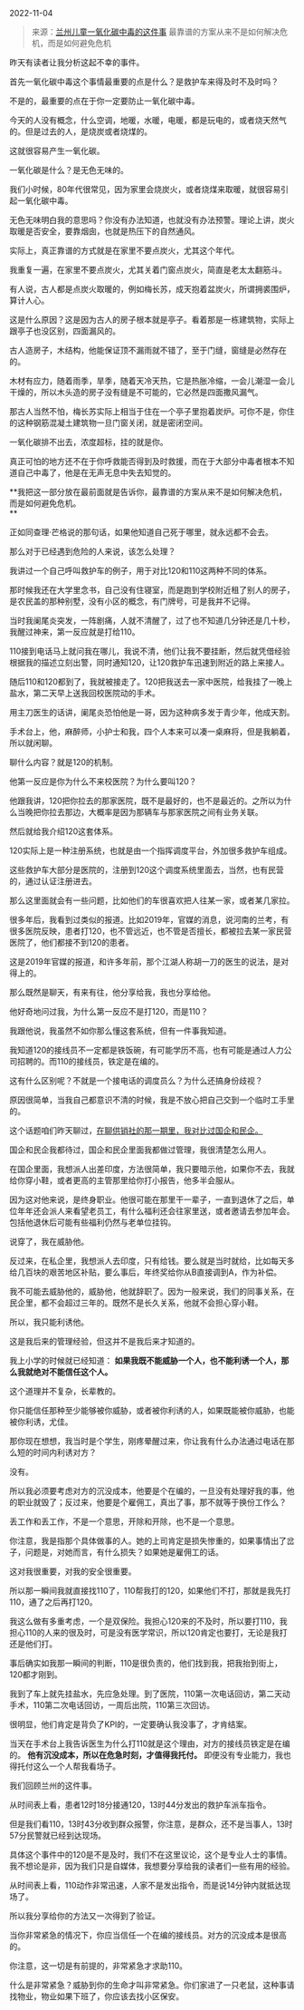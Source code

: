 2022-11-04

> 来源：[兰州儿童一氧化碳中毒的这件事](http://mp.weixin.qq.com/s?__biz=MzU0MjYwNDU2Mw==&mid=2247508533&idx=1&sn=c7a26cf31f0158b3ed2b95fda5b6b46d&chksm=fb1ace49cc6d475fd3cff35ba4348f000866e02ba8a039418b83f91239d7f5ad93170e40a342&scene=27#wechat_redirect)
> 最靠谱的方案从来不是如何解决危机，而是如何避免危机

昨天有读者让我分析这起不幸的事件。

首先一氧化碳中毒这个事情最重要的点是什么？是救护车来得及时不及时吗？  

不是的，最重要的点在于你一定要防止一氧化碳中毒。

今天的人没有概念，什么空调，地暖，水暖，电暖，都是玩电的，或者烧天然气的。但是过去的人，是烧炭或者烧煤的。

这就很容易产生一氧化碳。  

一氧化碳是什么？是无色无味的。

我们小时候，80年代很常见，因为家里会烧炭火，或者烧煤来取暖，就很容易引起一氧化碳中毒。  

无色无味明白我的意思吗？你没有办法知道，也就没有办法预警。理论上讲，炭火取暖是否安全，要靠烟囱，也就是热压下的自然通风。

实际上，真正靠谱的方式就是在家里不要点炭火，尤其这个年代。

我重复一遍，在家里不要点炭火，尤其关着门窗点炭火，简直是老太太翻筋斗。  

有人说，古人都是点炭火取暖的，例如梅长苏，成天抱着盆炭火，所谓拥裘围炉，算计人心。

这是什么原因？这是因为古人的房子根本就是亭子。看着那是一栋建筑物，实际上跟亭子也没区别，四面漏风的。

古人造房子，木结构，他能保证顶不漏雨就不错了，至于门缝，窗缝是必然存在的。

木材有应力，随着雨季，旱季，随着天冷天热，它是热胀冷缩，一会儿潮湿一会儿干燥的，所以木头造的房子没有缝是不可能的，它必然是四面撒风漏气。

那古人当然不怕，梅长苏实际上相当于住在一个亭子里抱着炭炉。可你不是，你住的这种钢筋混凝土建筑物一旦门窗关闭，就是密闭空间。

一氧化碳排不出去，浓度超标，挂的就是你。  

真正可怕的地方还不在于你呼救能否得到及时救援，而在于大部分中毒者根本不知道自己中毒了，他是在无声无息中失去知觉的。  

 **我把这一部分放在最前面就是告诉你，最靠谱的方案从来不是如何解决危机，而是如何避免危机。  
**

正如同查理·芒格说的那句话，如果他知道自己死于哪里，就永远都不会去。

那么对于已经遇到危险的人来说，该怎么处理？  

我讲过一个自己呼叫救护车的例子，用于对比120和110这两种不同的体系。

那时候我还在大学里念书，自己没有住寝室，而是跑到学校附近租了别人的房子，是农民盖的那种别墅，没有小区的概念，有门牌号，可是我并不记得。  

当时我阑尾炎突发，一阵剧痛，人就不清醒了，过了也不知道几分钟还是几十秒，我醒过神来，第一反应就是打给110。  

110接到电话马上就问我在哪儿，我说不清，他们让我不要挂断，然后就凭借经验根据我的描述立刻出警，同时通知120，让120救护车迅速到附近的路上来接人。

随后110和120都到了，我就被接走了。120把我送去一家中医院，给我挂了一晚上盐水，第二天早上送我回校医院动的手术。  

用主刀医生的话讲，阑尾炎恐怕他是一哥，因为这种病多发于青少年，他成天割。  

手术台上，他，麻醉师，小护士和我，四个人本来可以凑一桌麻将，但是我躺着，所以就闲聊。  

聊什么内容？就是120的机制。  

他第一反应是你为什么不来校医院？为什么要叫120？  

他跟我讲，120把你拉去的那家医院，既不是最好的，也不是最近的。之所以为什么当晚把你拉去那边，大概率是因为那辆车与那家医院之间有业务关联。  

然后就给我介绍120这套体系。  

120实际上是一种注册系统，也就是由一个指挥调度平台，外加很多救护车组成。  

这些救护车大部分是医院的，注册到120这个调度系统里面去，当然，也有民营的，通过认证注册进去。  

那么这里面就会有一些问题，比如他们的车很喜欢把人往某一家，或者某几家拉。  

很多年后，我看到过类似的报道。比如2019年，官媒的消息，说河南的兰考，有很多医院反映，患者打120，也不管远近，也不管是否擅长，都被拉去某一家民营医院了，他们都接不到120的患者。  

这是2019年官媒的报道，和许多年前，那个江湖人称胡一刀的医生的说法，是对得上的。

那么既然是聊天，有来有往，他分享给我，我也分享给他。  

他好奇地问过我，为什么第一反应不是打120，而是110？

我跟他说，我虽然不如你那么懂这套系统，但有一件事我知道。

我知道120的接线员不一定都是铁饭碗，有可能学历不高，也有可能是通过人力公司招聘的。而110的接线员，铁定是在编的。

这有什么区别呢？不就是一个接电话的调度员么？为什么还搞身份歧视？  

原因很简单，当我自己都意识不清的时候，我是不放心把自己交到一个临时工手里的。

这个话题咱们昨天聊过，[在聊供销社的那一期里，我对比过国企和民企。](http://mp.weixin.qq.com/s?__biz=MzU3NDc5Nzc0NQ==&mid=2247520875&idx=1&sn=2d698eef24480065d9506d213ea5b1c7&chksm=fd2e30b5ca59b9a3522bedde3d7945f4a88442d8073fb4e8bdbcc71014cd8c7afadf1052041a&scene=21#wechat_redirect)  

国企和民企我都待过，国企和民企里面我都做过管理，我很清楚怎么用人。  

在国企里面，我想派人出差印度，方法很简单，我只要暗示他，如果你不去，我就给你穿小鞋，或者更高的主管那里给你打小报告，他多半会服从。  

因为这对他来说，是终身职业。他很可能在那里干一辈子，一直到退休了之后，单位年年还会派人来看望老员工，有什么福利还会往家里送，或者邀请去参加年会。包括他退休后可能有些福利仍然与老单位挂钩。

说穿了，我在威胁他。  

反过来，在私企里，我想派人去印度，只有给钱。要么就是当时就给，比如每天多给几百块的艰苦地区补贴，要么事后，年终奖给你从B直接调到A，作为补偿。  

我不可能去威胁他的，威胁他，他就辞职了。因为一般来说，我们的同事关系，在民企里，都不会超过三年的。既然不是长久关系，他就不会担心穿小鞋。

所以，我只能利诱他。  

这是我后来的管理经验，但这并不是我后来才知道的。  

我上小学的时候就已经知道： **如果我既不能威胁一个人，也不能利诱一个人，那么我就绝对不能信任这个人。**  

这个道理并不复杂，长辈教的。  

你只能信任那种至少能够被你威胁，或者被你利诱的人，如果既能被你威胁，也能被你利诱，尤佳。

那你现在想想，我当时是个学生，刚疼晕醒过来，你让我有什么办法通过电话在那么短的时间内利诱对方？  

没有。

所以我必须要考虑对方的沉没成本，他要是个在编的，一旦没有处理好我的事，他的职业就毁了；反过来，他要是个雇佣工，真出了事，那不就等于换份工作么？  

丢工作和丢工作，不是一个意思，开除和开除，也不是一个意思。

你注意，我是指那个具体做事的人。她的上司肯定是损失惨重的，如果事情出了岔子，问题是，对她而言，有什么损失？如果她是雇佣工的话。

这对我很重要，对我的安全很重要。

所以那一瞬间我就直接找110了，110帮我打的120，如果他们不打，那就是我先打110，通了之后再打120。  

我这么做有多重考虑，一个是双保险。我担心120来的不及时，所以要打110，我担心110的人来的很及时，可是没有医学常识，所以120肯定也要打，无论是我打还是他们打。  

事后确实如我那一瞬间的判断，110是很负责的，他们找到我，把我抬到街上，120都才刚到。  

我到了车上就先挂盐水，先应急处理。到了医院，110第一次电话回访，第二天动手术，110第二次电话回访，一周后出院，110第三次回访。  

很明显，他们肯定是背负了KPI的，一定要确认我没事了，才肯结案。

当天在手术台上我告诉医生为什么打110就是这个理由，对方的接线员铁定是在编的。 **他有沉没成本，所以在危急时刻，才值得我托付。**
即便没有专业能力，我也得托付这么一个人帮我看场子。

我们回顾兰州的这件事。  

从时间表上看，患者12时18分接通120，13时44分发出的救护车派车指令。

但是我们看110，13时43分收到群众报警，你注意，是群众，还不是当事人，13时57分民警就已经到达现场。

具体这个事件中的120是不是及时，我们不在这里议论，这个是专业人士的事情。我不想论是非，因为我们只是自媒体，我想要分享给我的读者们一些有用的经验。  

从时间表上看，110动作非常迅速，人家不是发出指令，而是说14分钟内就抵达现场了。

所以我分享给你的方法又一次得到了验证。

当你非常紧急的情况下，你应当信任一个在编的接线员。对方的沉没成本是很高的。  

你注意，这一切是有前提的，非常紧急才求助110。

什么是非常紧急？威胁到你的生命才叫非常紧急。你们家进了一只老鼠，这种事请找物业，物业如果下班了，你应该去找小区保安。

